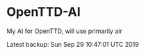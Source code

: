 # OpenTTD-AI
My AI for OpenTTD, will use primarily air

Latest backup: Sun Sep 29 10:47:01 UTC 2019
